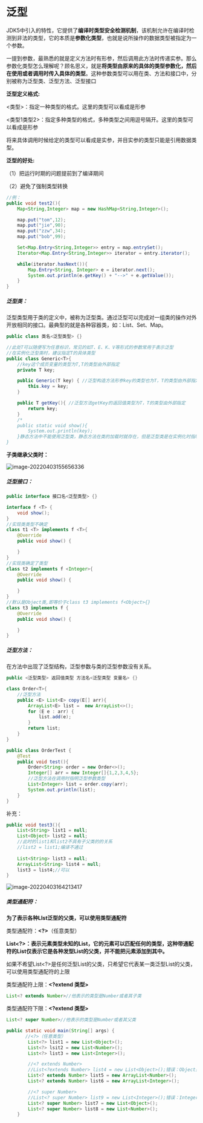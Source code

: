 # 泛型

JDK5中引入的特性，它提供了**编译时类型安全检测机制**，该机制允许在编译时检测到非法的类型，它的本质是**参数化类型**，也就是说所操作的数据类型被指定为一个参数。

一提到参数，最熟悉的就是定义方法时有形参，然后调用此方法时传递实参。那么参数化类型怎么理解呢？顾名思义，就是**将类型由原来的具体的类型参数化，然后在使用或者调用时传入具体的类型**。这种参数类型可以用在类、方法和接口中，分别被称为泛型类、泛型方法、泛型接口

**泛型定义格式:**

<类型>：指定一种类型的格式。这里的类型可以看成是形参

<类型1类型2>：指定多种类型的格式，多种类型之间用逗号隔开。这里的类型可以看成是形参

将来具体调用时候给定的类型可以看成是实参，并目实参的类型只能是引用数据类型。

**泛型的好处:**

（1）把运行时期的问题提前到了编译期间

（2）避免了强制类型转换

```java
//例：
public void test2(){
    Map<String,Integer> map = new HashMap<String,Integer>();

    map.put("tom",12);
    map.put("jie",90);
    map.put("zzw",34);
    map.put("bob",99);

    Set<Map.Entry<String,Integer>> entry = map.entrySet();
    Iterator<Map.Entry<String,Integer>> iterator = entry.iterator();

    while(iterator.hasNext()){
        Map.Entry<String, Integer> e = iterator.next();
        System.out.println(e.getKey() + "-->" + e.getValue());
    }
}
```

<!--实例化时没有用泛型，则默认为Object类型-->

##### 泛型类：

泛型类型用于类的定义中，被称为泛型类。通过泛型可以完成对一组类的操作对外开放相同的接口。最典型的就是各种容器类，如：List、Set、Map。

<!--静态方法中不能使用泛型类-->

<!--异常类也不能是异常类-->

```java
public class 类名<泛型类型> {}
```

```java
//此处T可以随便写为任意标识，常见的如T、E、K、V等形式的参数常用于表示泛型
//在实例化泛型类时，建议指定T的具体类型
public class Generic<T>{ 
    //key这个成员变量的类型为T,T的类型由外部指定  
    private T key;

    public Generic(T key) { //泛型构造方法形参key的类型也为T，T的类型由外部指定
        this.key = key;
    }

    public T getKey(){ //泛型方法getKey的返回值类型为T，T的类型由外部指定
        return key;
    }
    /*
    public static void show(){
        System.out.println(key);
    }静态方法中不能使用泛型类，静态方法在类的加载时就存在，但是泛型类是在实例化时指明
}
```

**子类继承父类时：**

![image-20220403155656336](C:\Users\1\AppData\Roaming\Typora\typora-user-images\image-20220403155656336.png)

##### 泛型接口：

```java
public interface 接口名<泛型类型> {}
```

<!--格式和泛型类差不多-->

```java
interface f <T> {
    void show();
}
//实现类类型不确定
class t1 <T> implements f <T>{
    @Override
    public void show() {

    }
}
//实现类确定了类型
class t2 implements f <Integer>{
    @Override
    public void show() {

    }
}
//默认是Object类,即等价于class t3 implements f<Object>{}
class t3 implements f {
    @Override
    public void show() {

    }
}
```

##### 泛型方法：

在方法中出现了泛型结构，泛型参数与类的泛型参数没有关系。

<!--可以声明为静态的-->

```java
public <泛型类型> 返回值类型 方法名<泛型类型 变量名> {}
```



```java
class Order<T>{
    //泛型方法
    public <E> List<E> copy(E[] arr){
        ArrayList<E> list =  new ArrayList<>();
        for (E e : arr) {
            list.add(e);
        }
        return list;
    }
}

public class OrderTest {
    @Test
    public void test(){
        Order<String> order = new Order<>();
        Integer[] arr = new Integer[]{1,2,3,4,5};
        //泛型方法在调用时指明泛型参数类型
        List<Integer> list = order.copy(arr);
        System.out.println(list);
    }
}
```

补充：

<!--类A是类B的父类，但是List<A>和List<B>没有子父类关系，是并列关系，二者共同父类List<?>-->

<!--类A是类B的父类，则A<T>是B<T>的父类-->

```java
public void test3(){
    List<String> list1 = null;
    List<Object> list2 = null;
    //此时的list1和list2不具有子父类的的关系
    //list2 = list1;编译不通过
    
    List<String> list3 = null;
    ArrayList<String> list4 = null;
    list3 = list4;//可以
}
```

![image-20220403164213417](C:\Users\1\AppData\Roaming\Typora\typora-user-images\image-20220403164213417.png)

##### 类型通配符：

**为了表示各种LIst泛型的父类，可以使用类型通配符**

类型通配符：**<?>**（任意类型）

**List<?>：**表示元素类型未知的List，它的元素可以匹配任何的类型，这种**带通配符的List仅表示它是各种发型List的父类，并不能把元素添加到其中。**

如果不希望List<?>是任何泛型List的父类，只希望它代表某一类泛型List的父类，可以使用类型通配符的上限

类型通配符上限：**<?extend 类型>**

```java
List<? extends Number>//他表示的类型是Number或者其子类
```

类型通配符下限：**<?extend 类型>**

```java
List<? super Number>//他表示的类型是Number或者其父类
```



```java
public static void main(String[] args) {
       //<?>（任意类型）
        List<?> list1 = new List<Object>();
        List<?> lsit2 = new List<Number>();
        List<?> list3 = new List<Integer>();

    	//<? extends Number>
        //List<?extends Number> list4 = new List<Object>();错误：Object是其父类
        List<? extends Number> list5 = new ArrayList<Number>();
        List<? extends Number> list6 = new ArrayList<Integer>();

    	//<? super Number>
    	//List<? super Number> list9 = new List<Integer>();错误：Integer是其子类
        List<? super Number> list7 = new List<Object>();
        List<? super Number> list8 = new List<Number>();
    }
```

